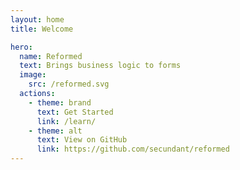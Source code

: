 ```yaml
---
layout: home
title: Welcome

hero:
  name: Reformed
  text: Brings business logic to forms
  image:
    src: /reformed.svg
  actions:
    - theme: brand
      text: Get Started
      link: /learn/
    - theme: alt
      text: View on GitHub
      link: https://github.com/secundant/reformed
---
```

